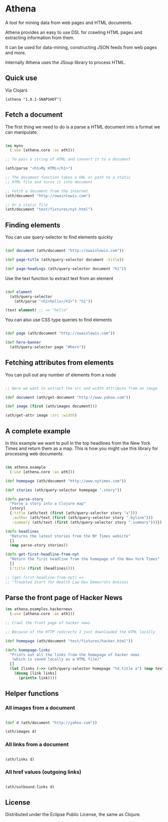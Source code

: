 # Athena

A tool for mining data from web pages and HTML documents.

Athena provides an easy to use DSL for crawling HTML pages and extracting information from them.

It can be used for data-mining, constructing JSON feeds from web pages and more.

Internally Athena uses the JSoup library to process HTML.

## Quick use

Via Clojars

```
[athena "1.0.1-SNAPSHOT"]
```

## Fetch a document

The first thing we need to do is a parse a HTML document into a format we can manipulate.

```clojure

(ns myns
  (:use [athena.core :as ath]))

;; To pass a string of HTML and convert it to a document

(ath/parse "<h1>My HTML</h1>")

;; The document function takes a URL or path to a static
;; HTML file and turns it into document

;; Fetch a document from the internet
(ath/document "http://owainlewis.com")

;; Or a static file
(ath/document "test/fixtures/nyt.html")

```

## Finding elements

You can use query-selector to find elements quickly

```clojure

(def document (ath/document "http://owainlewis.com"))

(def page-title (ath/query-selector document :title))

(def page-headings (ath/query-selector document "h1"))

```

Use the text function to extract text from an element

```clojure

(def element
  (ath/query-selector
    (ath/parse "<h1>hello</h1>") "h1"))

(text element) ;; => "hello"
```

You can also use CSS type queries to find elements

```clojure

(def page (ath/document "http://owainlewis.com"))

(def hero-banner
  (ath/query-selector page "#hero"))
```

## Fetching attributes from elements

You can pull out any number of elements from a node

```clojure

;; Here we want to extract the src and width attribute from an image

(def document (ath/get-document "http://www.yahoo.com"))

(def image (first (ath/images document)))

(ath/get-attr image :src :width)

```

## A complete example

In this example we want to pull in the top headlines from the New York Times
and return them as a map. This is how you might use this library for
processing web documents.

```clojure

(ns athena.example
  (:use [athena.core :as ath]))

(def homepage (ath/document "http://www.nytimes.com"))

(def stories (ath/query-selector homepage ".story"))

(defn parse-story
  "Parse a story into a Clojure map"
  [story]
  {:title (ath/text (first (ath/query-selector story "a")))
   :author (ath/text (first (ath/query-selector story ".byline")))
   :summary (ath/text (first (ath/query-selector story ".summary")))})

(defn headlines
  "Returns the latest stories from the NY Times website"
  []
  (map parse-story stories))

(defn get-first-headline-from-nyt 
  "Return the first headline from the homepage of the New York Times"
  []
  (:title (first (headlines))))

;; (get-first-headline-from-nyt) =>
;; "Troubled Start for Health Law Has Democrats Anxious
```

## Parse the front page of Hacker News

```clojure
(ns athena.examples.hackernews
  (:use [athena.core :as ath]))

;; Crawl the front page of hacker news

;; Because of the HTTP redirects I just downloaded the HTML locally

(def homepage (ath/document "test/fixtures/hacker.html"))

(defn homepage-links 
  "Prints out all the links from the homepage of hacker news
   (which is saved locally as a HTML file)"
  []
  (let [links (->> (ath/query-selector homepage "td.title a") (map text))]
    (doseq [link links]
      (println link))))
```

## Helper functions

### All images from a document

```clojure

(def d (ath/document "http://yahoo.com"))

(ath/images d)
```

### All links from a document

```clojure

(ath/links d)
```

### All href values (outgoing links)

```clojure

(ath/outbound-links d)
```

## License

Distributed under the Eclipse Public License, the same as Clojure.
